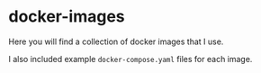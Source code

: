 # docker-images

Here you will find a collection of docker images that I use.

I also included example `docker-compose.yaml` files for each image.

